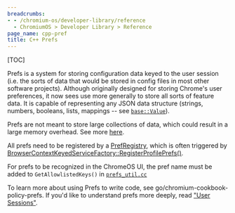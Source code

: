 ```yaml
---
breadcrumbs:
- - /chromium-os/developer-library/reference
  - ChromiumOS > Developer Library > Reference
page_name: cpp-pref
title: C++ Prefs
---
```


[TOC]

Prefs is a system for storing configuration data keyed to the user session (i.e.
the sorts of data that would be stored in config files in most other software
projects). Although originally designed for storing Chrome's user preferences,
it now sees use more generally to store all sorts of feature data. It is capable
of representing any JSON data structure (strings, numbers, booleans, lists,
mappings -- see
[`base::Value`](https://source.chromium.org/chromium/chromium/src/+/main:base/values.h)).

Prefs are not meant to store large collections of data, which could result in a
large memory overhead. See more
[here](https://chromium.googlesource.com/chromium/src/+/HEAD/chrome/browser/prefs/README.md).

All prefs need to be registered by a
[PrefRegistry](https://source.chromium.org/chromium/chromium/src/+/main:components/prefs/pref_registry.h;drc=8ba1bad80dc22235693a0dd41fe55c0fd2dbdabd),
which is often triggered by
[BrowserContextKeyedServiceFactory::RegisterProfilePrefs()](https://source.chromium.org/chromium/chromium/src/+/refs/heads/main:components/keyed_service/content/browser_context_keyed_service_factory.h;l=174;drc=47042255a0d8acfbcf58cb0eea4607ec574b8419).

For prefs to be recognized in the ChromeOS UI, the pref name must be added to
`GetAllowlistedKeys()` in
[`prefs_util.cc`](https://source.chromium.org/chromium/chromium/src/+/main:chrome/browser/extensions/api/settings_private/prefs_util.cc;l=176)

To learn more about using Prefs to write code, see
go/chromium-cookbook-policy-prefs. If you'd like to understand prefs more
deeply, read ["User Sessions"](/chromium-os/developer-library/reference/user-sessions/user-sessions).
